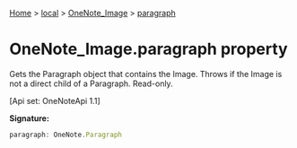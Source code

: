 [Home](./index) &gt; [local](local.md) &gt; [OneNote\_Image](local.onenote_image.md) &gt; [paragraph](local.onenote_image.paragraph.md)

# OneNote\_Image.paragraph property

Gets the Paragraph object that contains the Image. Throws if the Image is not a direct child of a Paragraph. Read-only. 

 \[Api set: OneNoteApi 1.1\]

**Signature:**
```javascript
paragraph: OneNote.Paragraph
```
